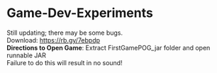 # Game-Dev-Experiments

 Still updating; there may be some bugs. 
 <br> Download: https://rb.gy/7ebpdp 
 <br> <b>Directions to Open Game</b>: Extract FirstGamePOG_jar folder and open runnable JAR
 <br> Failure to do this will result in no sound!

